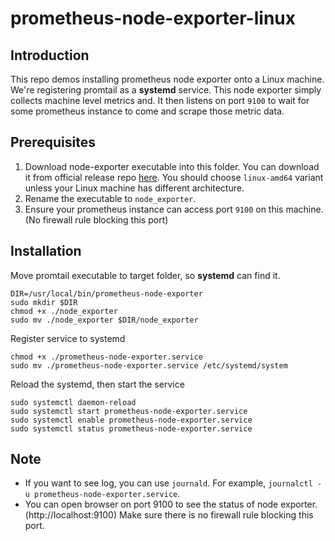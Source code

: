 # prometheus-node-exporter-linux
## Introduction
This repo demos installing prometheus node exporter onto a Linux machine. We're registering promtail as a **systemd** service. This node exporter simply collects machine level metrics and. It then listens on port `9100` to wait for some prometheus instance to come and scrape those metric data.

## Prerequisites
1. Download node-exporter executable into this folder. You can download it from official release repo [here](https://github.com/prometheus/node_exporter/releases). You should choose `linux-amd64` variant unless your Linux machine has different architecture.
2. Rename the executable to `node_exporter`.
3. Ensure your prometheus instance can access port `9100` on this machine. (No firewall rule blocking this port)

## Installation
Move promtail executable to target folder, so **systemd** can find it.
```
DIR=/usr/local/bin/prometheus-node-exporter
sudo mkdir $DIR
chmod +x ./node_exporter
sudo mv ./node_exporter $DIR/node_exporter
```

Register service to systemd
```
chmod +x ./prometheus-node-exporter.service
sudo mv ./prometheus-node-exporter.service /etc/systemd/system
```

Reload the systemd, then start the service
```
sudo systemctl daemon-reload
sudo systemctl start prometheus-node-exporter.service
sudo systemctl enable prometheus-node-exporter.service
sudo systemctl status prometheus-node-exporter.service
```
## Note
- If you want to see log, you can use `journald`. For example, `journalctl -u prometheus-node-exporter.service`.
- You can open browser on port 9100 to see the status of node exporter. (http://localhost:9100) Make sure there is no firewall rule blocking this port.

